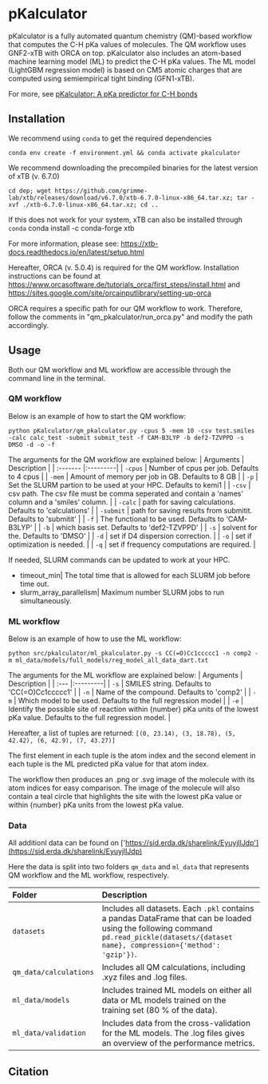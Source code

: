 # pKalculator
pKalculator is a fully automated quantum chemistry (QM)-based workflow that computes the C-H pKa values of molecules. The QM workflow uses GNF2-xTB with ORCA on top.
pKalculator also includes an atom-based machine learning model (ML) to predict the C-H pKa values. The ML model (LightGBM regression model) is based on CM5 atomic charges that are computed using semiempirical tight binding (GFN1-xTB).

For more, see [pKalculator: A pKa predictor for C-H bonds](https://doi.org/10.26434/chemrxiv-2024-56h5h)

## Installation
We recommend using `conda` to get the required dependencies

    conda env create -f environment.yml && conda activate pkalculator

We recommend downloading the precompiled binaries for the latest version of xTB (v. 6.7.0)

    cd dep; wget https://github.com/grimme-lab/xtb/releases/download/v6.7.0/xtb-6.7.0-linux-x86_64.tar.xz; tar -xvf ./xtb-6.7.0-linux-x86_64.tar.xz; cd ..

If this does not work for your system, xTB can also be installed through `conda`
    conda install -c conda-forge xtb

For more information, please see: https://xtb-docs.readthedocs.io/en/latest/setup.html

Hereafter, ORCA (v. 5.0.4) is required for the QM workflow. Installation instructions can be found at https://www.orcasoftware.de/tutorials_orca/first_steps/install.html and https://sites.google.com/site/orcainputlibrary/setting-up-orca

ORCA requires a specific path for our QM workflow to work. Therefore, follow the comments in "qm_pkalculator/run_orca.py" and modify the path accordingly.

## Usage
Both our QM workflow and ML workflow are accessible through the command line in the terminal.

### QM workflow
Below is an example of how to start the QM workflow:

    python pKalculator/qm_pkalculator.py -cpus 5 -mem 10 -csv test.smiles -calc calc_test -submit submit_test -f CAM-B3LYP -b def2-TZVPPD -s DMSO -d -o -f

The arguments for the QM workflow are explained below:
| Arguments    | Description | 
| :------- |:---------|
| `-cpus` | Number of cpus per job. Defaults to 4 cpus |
| `-mem` | Amount of memory per job in GB. Defaults to 8 GB |
| `-p` | Set the SLURM partion to be used at your HPC. Defaults to kemi1 |
| `-csv` | csv path. The csv file must be comma seperated and contain a 'names' column and a 'smiles' column. |
| `-calc` | path for saving calculations. Defaults to 'calculations' |
| `-submit` | path for saving results from submitit. Defaults to 'submitit' |
| `-f` | The functional to be used. Defaults to 'CAM-B3LYP' |
| `-b` | which basis set. Defaults to 'def2-TZVPPD' |
| `-s` | solvent for the. Defaults to 'DMSO' |
| `-d` | set if D4 dispersion correction. |
| `-o` | set if optimization is needed. |
| `-q` | set if frequency computations are required. |


If needed, SLURM commands can be updated to work at your HPC.

- timeout_min| The total time that is allowed for each SLURM job before time out.
- slurm_array_parallelism| Maximum number SLURM jobs to run simultaneously.


### ML workflow
Below is an example of how to use the ML workflow:
    
    python src/pkalculator/ml_pkalculator.py -s CC(=O)Cc1ccccc1 -n comp2 -m ml_data/models/full_models/reg_model_all_data_dart.txt

The arguments for the ML workflow are explained below:
| Arguments    | Description | 
| :--- |:---------|
| `-s` | SMILES string. Defaults to 'CC(=O)Cc1ccccc1' |
| `-n` | Name of the compound. Defaults to 'comp2' |
| `-m` | Which model to be used. Defaults to the full regression model |
| `-e` | Identify the possible site of reaction within {number} pKa units of the lowest pKa value. Defaults to the full regression model. |

Hereafter, a list of tuples are returned:
    `[(0, 23.14), (3, 18.78), (5, 42.42), (6, 42.9), (7, 43.27)]`

The first element in each tuple is the atom index and the second element in each tuple is the ML predicted pKa value for that atom index.

The workflow then produces an .png or .svg image of the molecule with its atom indices for easy comparison. The image of the molecule will also contain a teal circle that highlights the site with the lowest pKa value or within {number} pKa units from the lowest pKa value.

### Data
All additionl data can be found on ['https://sid.erda.dk/sharelink/EyuyjllJdp'](https://sid.erda.dk/sharelink/EyuyjllJdp)

Here the data is split into two folders `qm_data` and `ml_data` that represents QM workflow and the ML workflow, respectively. 

| Folder    | Description |
| :------- |:---------|
| `datasets` | Includes all datasets. Each `.pkl` contains a pandas DataFrame that can be loaded using the following command `pd.read_pickle(datasets/{dataset name}, compression={'method': 'gzip'})`. |
| `qm_data/calculations` | Includes all QM calculations, including .xyz files and .log files. |
| `ml_data/models` | Includes trained ML models on either all data or ML models trained on the training set (80 % of the data). |
| `ml_data/validation` | Includes data from the cross-validation for the ML models. The .log files gives an overview of the performance metrics. |

## Citation

